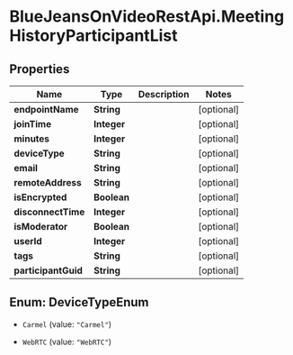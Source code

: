 # BlueJeansOnVideoRestApi.MeetingHistoryParticipantList

## Properties
Name | Type | Description | Notes
------------ | ------------- | ------------- | -------------
**endpointName** | **String** |  | [optional] 
**joinTime** | **Integer** |  | [optional] 
**minutes** | **Integer** |  | [optional] 
**deviceType** | **String** |  | [optional] 
**email** | **String** |  | [optional] 
**remoteAddress** | **String** |  | [optional] 
**isEncrypted** | **Boolean** |  | [optional] 
**disconnectTime** | **Integer** |  | [optional] 
**isModerator** | **Boolean** |  | [optional] 
**userId** | **Integer** |  | [optional] 
**tags** | **String** |  | [optional] 
**participantGuid** | **String** |  | [optional] 


<a name="DeviceTypeEnum"></a>
## Enum: DeviceTypeEnum


* `Carmel` (value: `"Carmel"`)

* `WebRTC` (value: `"WebRTC"`)




